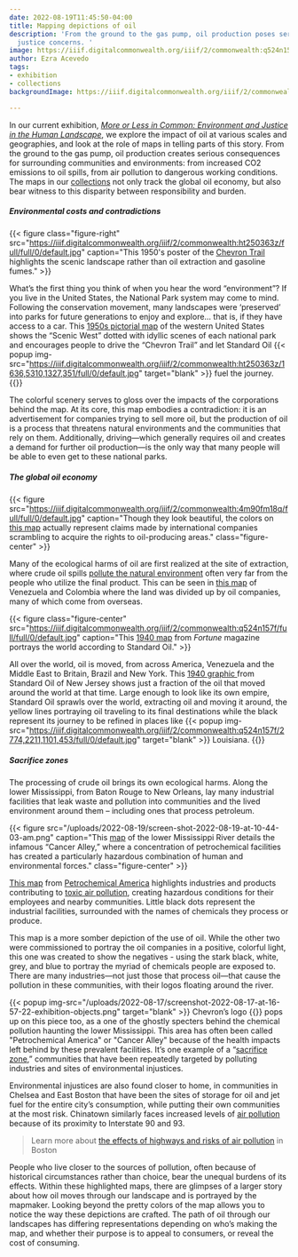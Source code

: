```yaml
---
date: 2022-08-19T11:45:50-04:00
title: Mapping depictions of oil
description: 'From the ground to the gas pump, oil production poses serious environmental
  justice concerns. '
image: https://iiif.digitalcommonwealth.org/iiif/2/commonwealth:q524n157f/478,316,9869,4947/full/0/default.jpg
author: Ezra Acevedo
tags:
- exhibition
- collections
backgroundImage: https://iiif.digitalcommonwealth.org/iiif/2/commonwealth:ht250363z/full/full/0/default.jpg

---
```

In our current exhibition, [_More or Less in Common: Environment and Justice in the Human Landscape_](https://www.leventhalmap.org/digital-exhibitions/more-or-less-in-common), we explore the impact of oil at various scales and geographies, and look at the role of maps in telling parts of this story. From the ground to the gas pump, oil production creates serious consequences for surrounding communities and environments: from increased CO2 emissions to oil spills, from air pollution to dangerous working conditions. The maps in our [collections](https://www.leventhalmap.org/collections/) not only track the global oil economy, but also bear witness to this disparity between responsibility and burden.

##### Environmental costs and contradictions

{{< figure class="figure-right" src="https://iiif.digitalcommonwealth.org/iiif/2/commonwealth:ht250363z/full/full/0/default.jpg" caption="This 1950's poster of the [Chevron Trail](https://collections.leventhalmap.org/search/commonwealth:ht250362p) highlights the scenic landscape rather than oil extraction and gasoline fumes." >}}

What’s the first thing you think of when you hear the word “environment”? If you live in the United States, the National Park system may come to mind. Following the conservation movement, many landscapes were ‘preserved’ into parks for future generations to enjoy and explore… that is, if they have access to a car. This [1950s pictorial map](https://collections.leventhalmap.org/search/commonwealth:ht250362p) of the western United States shows the “Scenic West” dotted with idyllic scenes of each national park and encourages people to drive the “Chevron Trail” and let Standard Oil {{< popup img-src="https://iiif.digitalcommonwealth.org/iiif/2/commonwealth:ht250363z/1636,5310,1327,351/full/0/default.jpg"  target="blank" >}} fuel the journey. {{</popup>}}

The colorful scenery serves to gloss over the impacts of the corporations behind the map. At its core, this map embodies a contradiction: it is an advertisement for companies trying to sell more oil, but the production of oil is a process that threatens natural environments and the communities that rely on them. Additionally, driving—which generally requires oil and creates a demand for further oil production—is the only way that many people will be able to even get to these national parks.

##### The global oil economy

{{< figure src="https://iiif.digitalcommonwealth.org/iiif/2/commonwealth:4m90fm18q/full/full/0/default.jpg" caption="Though they look beautiful, the colors on [this map](https://collections.leventhalmap.org/search/commonwealth:4m90fm17f) actually represent claims made by international companies scrambling to acquire the rights to oil-producing areas." class="figure-center" >}}

Many of the ecological harms of oil are first realized at the site of extraction, where crude oil spills [pollute the natural environment](https://oilspillmonitor.ng/) often very far from the people who utilize the final product. This can be seen in [this map](https://collections.leventhalmap.org/search/commonwealth:4m90fm17f) of Venezuela and Colombia where the land was divided up by oil companies, many of which come from overseas.

{{< figure class="figure-center" src="https://iiif.digitalcommonwealth.org/iiif/2/commonwealth:q524n157f/full/full/0/default.jpg" caption="This [1940 map](https://collections.leventhalmap.org/search/commonwealth:q524n1565) from _Fortune_ magazine portrays the world according to Standard Oil." >}}

All over the world, oil is moved, from across America, Venezuela and the Middle East to Britain, Brazil and New York. This [1940 graphic ](https://collections.leventhalmap.org/search/commonwealth:q524n1565)from Standard Oil of New Jersey shows just a fraction of the oil that moved around the world at that time. Large enough to look like its own empire, Standard Oil sprawls over the world, extracting oil and moving it around, the yellow lines portraying oil traveling to its final destinations while the black represent its journey to be refined in places like {{< popup img-src="https://iiif.digitalcommonwealth.org/iiif/2/commonwealth:q524n157f/2774,2211,1101,453/full/0/default.jpg"  target="blank" >}} Louisiana. {{</popup>}}

##### Sacrifice zones

The processing of crude oil brings its own ecological harms. Along the lower Mississippi, from Baton Rouge to New Orleans, lay many industrial facilities that leak waste and pollution into communities and the lived environment around them – including ones that process petroleum.

{{< figure src="/uploads/2022-08-19/screen-shot-2022-08-19-at-10-44-03-am.png" caption="This [map](https://www.leventhalmap.org/digital-exhibitions/more-or-less-in-common/topics/unnatural-disasters/) of the lower Mississippi River details the infamous “Cancer Alley,” where a concentration of petrochemical facilities has created a particularly hazardous combination of human and environmental forces." class="figure-center" >}}

[This map](https://www.leventhalmap.org/digital-exhibitions/more-or-less-in-common/topics/unnatural-disasters/) from [Petrochemical America](https://www.scapestudio.com/projects/petrochemical-america-book/) highlights industries and products contributing to [toxic air pollution](https://projects.propublica.org/toxmap/), creating hazardous conditions for their employees and nearby communities. Little black dots represent the industrial facilities, surrounded with the names of chemicals they process or produce.

This map is a more somber depiction of the use of oil. While the other two were commissioned to portray the oil companies in a positive, colorful light, this one was created to show the negatives - using the stark black, white, grey, and blue to portray the myriad of chemicals people are exposed to. There are many industries—not just those that process oil—that cause the pollution in these communities, with their logos floating around the river.

{{< popup img-src="/uploads/2022-08-17/screenshot-2022-08-17-at-16-57-22-exhibition-objects.png"  target="blank" >}} Chevron’s logo {{</popup>}} pops up on this piece too, as a one of the ghostly specters behind the chemical pollution haunting the lower Mississippi. This area has often been called "Petrochemical America" or "Cancer Alley" because of the health impacts left behind by these prevalent facilities. It’s one example of a “[sacrifice zone](https://www.leventhalmap.org/digital-exhibitions/more-or-less-in-common/topics/sacrifice-zones/),” communities that have been repeatedly targeted by polluting industries and sites of environmental injustices.

Environmental injustices are also found closer to home, in communities in Chelsea and East Boston that have been the sites of storage for oil and jet fuel for the entire city’s consumption, while putting their own communities at the most risk. Chinatown similarly faces increased levels of [air pollution](https://www.wbur.org/news/2022/04/01/boston-chinatown-pollution) because of its proximity to Interstate 90 and 93.

> Learn more about [the effects of highways and risks of air pollution](https://www.youtube.com/watch?v=sJcWRJMgoxQ) in Boston

People who live closer to the sources of pollution, often because of historical circumstances rather than choice, bear the unequal burdens of its effects. Within these highlighted maps, there are glimpses of a larger story about how oil moves through our landscape and is portrayed by the mapmaker. Looking beyond the pretty colors of the map allows you to notice the way these depictions are crafted. The path of oil through our landscapes has differing representations depending on who’s making the map, and whether their purpose is to appeal to consumers, or reveal the cost of consuming.